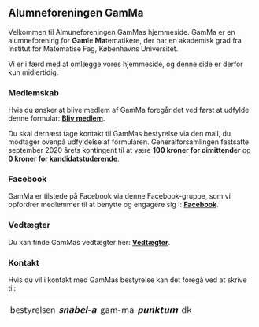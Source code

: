 ## Alumneforeningen GamMa

Velkommen til Almuneforeningen GamMas hjemmeside. GamMa er en alumneforening for **Gam**le **Ma**tematikere, der har en akademisk grad fra Institut for Matematise Fag, Københavns Universitet.

Vi er i færd med at omlægge vores hjemmeside, og denne side er derfor kun midlertidig.

### Medlemskab

Hvis du ønsker at blive medlem af GamMa foregår det ved først at udfylde denne formular: **[Bliv medlem](https://docs.google.com/forms/d/e/1FAIpQLSfYyFzM_6uXeDLiScSeR8CdiAP_QSb6BnYEojyvkU-Cj-LGGA/viewform?usp=sf_link)**.

Du skal dernæst tage kontakt til GamMas bestyrelse via den mail, du modtager ovenpå udfyldelse af formularen. Generalforsamlingen fastsatte september 2020 årets kontingent til at være **100 kroner for dimittender** og **0 kroner for kandidatstuderende**.

### Facebook
GamMa er tilstede på Facebook via denne Facebook-gruppe, som vi opfordrer medlemmer til at benytte og engagere sig i: **[Facebook](https://www.facebook.com/groups/gammamath/)**.

### Vedtægter
Du kan finde GamMas vedtægter her: **[Vedtægter](vedtaegter-gamma.pdf)**.

### Kontakt
Hvis du vil i kontakt med GamMas bestyrelse kan det foregå ved at skrive til:

![Image](mail-min.png)
